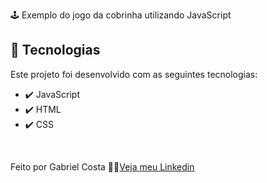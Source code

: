 🕹️ Exemplo do jogo da cobrinha utilizando JavaScript

<!-- ➡️ [Acesse a página clicando aqui](https://gabrielcostarep.github.io/Snake-Game/) ⬅️

 <div align="center" >
  <img src="./Readme-cell-gif.gif" alt="demo-mobile" height="425">
</div>
 -->
## 🚀 Tecnologias

Este projeto foi desenvolvido com as seguintes tecnologias:

- ✔️ JavaScript
- ✔️ HTML
- ✔️ CSS

<br>

Feito por Gabriel Costa 👋🏽[Veja meu Linkedin](https://www.linkedin.com/in/gabrielcostadev/)
